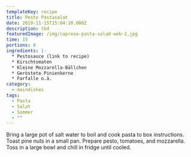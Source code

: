 ```yaml
---
templateKey: recipe
title: Pesto Pastasalat
date: 2019-11-15T15:04:10.000Z
description: tbd
featuredImage: /img/caprese-pasta-salad-web-2.jpg
time: 15
portions: 6
ingredients: |-
  * Pestosauce (link to recipe)
  * Kirschtomaten
  * Kleine Mozzarella-Bällchen
  * Geröstete Pinienkerne
  * Farfalle o.ä.
category:
  - maindishes
tags:
  - Pasta
  - Salat
  - Sommer
  - ""
---
```


Bring a large pot of salt water to boil and cook pasta to box instructions. Toast pine nuts in a small pan. Prepare pesto, tomatoes, and mozzarella. Toss in a large bowl and chill in fridge until cooled.
